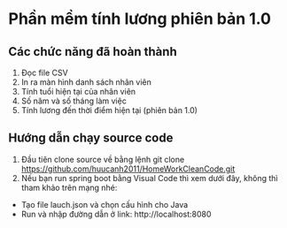 # Phần mềm tính lương phiên bản 1.0

## Các chức năng đã hoàn thành
1. Đọc file CSV
2. In ra màn hình danh sách nhân viên
3. Tính tuổi hiện tại của nhân viên
4. Số năm và số tháng làm việc
5. Tính lương đến thời điểm hiện tại (phiên bản 1.0)

## Hướng dẫn chạy source code
1. Đầu tiên clone source về bằng lệnh
        git clone https://github.com/huucanh2011/HomeWorkCleanCode.git
2. Nếu bạn run spring boot bằng Visual Code thì xem dưới đây, không thì tham khảo trên mạng nhé:
  * Tạo file lauch.json và chọn cấu hình cho Java
  * Run và nhập đường dẫn ở link: http://localhost:8080